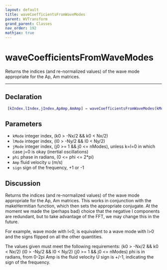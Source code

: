 ```yaml
---
layout: default
title: waveCoefficientsFromWaveModes
parent: WVTransform
grand_parent: Classes
nav_order: 192
mathjax: true
---
```


#  waveCoefficientsFromWaveModes

Returns the indices (and re-normalized values) of the wave mode appropriate for the Ap, Am matrices.


---

## Declaration
```matlab
 [kIndex,lIndex,jIndex,ApAmp,AmAmp] = waveCoefficientsFromWaveModes(kMode, lMode, jMode, phi, u, signs)
```
## Parameters
+ `kMode`  integer index, (k0 > -Nx/2 && k0 < Nx/2)
+ `lMode`  integer index, (l0 > -Ny/2 && l0 < Ny/2)
+ `jMode`  integer index, (j0 >= 1 && j0 <= nModes), unless k=l=0 in which case j=0 is okay (inertial oscillations)
+ `phi`  phase in radians, (0 <= phi <= 2*pi)
+ `Amp`  fluid velocity u (m/s)
+ `sign`  sign of the frequency, +1 or -1

## Discussion

  Returns the indices (and re-normalized values) of the wave mode
  appropriate for the Ap, Am matrices. This works in conjunction with the
  makeHermitian function, which then sets the appropriate conjugate. At the
  moment we made the (perhaps bad) choice that the negative l components
  are redundant, but to take advantage of the FFT, we may change this in
  the future.
  
  For example, wave mode with l<0, is equivalent to a wave mode with l>0
  and the signs flipped on all the other quantities.
 
  The values given must meet the following requirements:
  (k0 > -Nx/2 && k0 < Nx/2)
  (l0 > -Ny/2 && l0 < Ny/2)
  (j0 >= 1 && j0 <= nModes)
  phi is in radians, from 0-2pi
  Amp is the fluid velocity U
  sign is +/-1, indicating the sign of the frequency.
 
                
